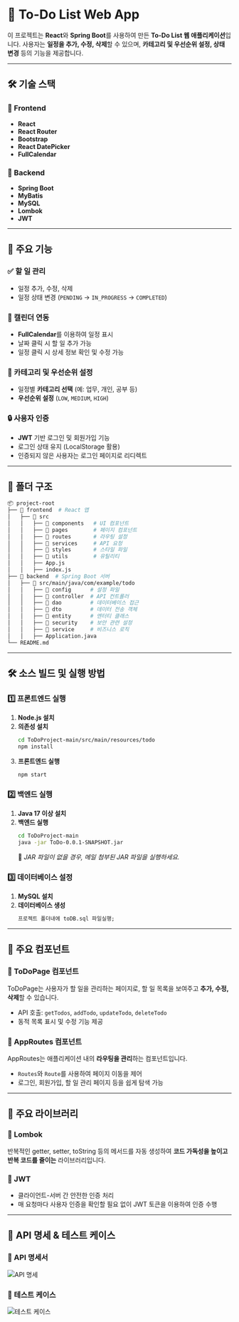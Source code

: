 # 📌 To-Do List Web App

이 프로젝트는 **React**와 **Spring Boot**를 사용하여 만든 **To-Do List 웹 애플리케이션**입니다. 사용자는 **일정을 추가, 수정, 삭제**할 수 있으며, **카테고리 및 우선순위 설정, 상태 변경** 등의 기능을 제공합니다.

---

## 🛠 기술 스택

### 📌 Frontend
- **React**
- **React Router**
- **Bootstrap**
- **React DatePicker**
- **FullCalendar**

### 📌 Backend
- **Spring Boot**
- **MyBatis**
- **MySQL**
- **Lombok**
- **JWT**

---

## 🚀 주요 기능

### ✅ 할 일 관리
- 일정 추가, 수정, 삭제
- 일정 상태 변경 (`PENDING` → `IN_PROGRESS` → `COMPLETED`)

### 📅 캘린더 연동
- **FullCalendar**를 이용하여 일정 표시
- 날짜 클릭 시 할 일 추가 가능
- 일정 클릭 시 상세 정보 확인 및 수정 가능

### 🔖 카테고리 및 우선순위 설정
- 일정별 **카테고리 선택** (예: 업무, 개인, 공부 등)
- **우선순위 설정** (`LOW`, `MEDIUM`, `HIGH`)

### 🔒 사용자 인증
- **JWT** 기반 로그인 및 회원가입 기능
- 로그인 상태 유지 (LocalStorage 활용)
- 인증되지 않은 사용자는 로그인 페이지로 리디렉트

---

## 📂 폴더 구조

```bash
📦 project-root
├── 📂 frontend  # React 앱
│   ├── 📂 src
│   │   ├── 📂 components   # UI 컴포넌트
│   │   ├── 📂 pages        # 페이지 컴포넌트
│   │   ├── 📂 routes       # 라우팅 설정
│   │   ├── 📂 services     # API 요청
│   │   ├── 📂 styles       # 스타일 파일
│   │   ├── 📂 utils        # 유틸리티
│   │   ├── App.js
│   │   ├── index.js
├── 📂 backend  # Spring Boot 서버
│   ├── 📂 src/main/java/com/example/todo
│   │   ├── 📂 config      # 설정 파일
│   │   ├── 📂 controller  # API 컨트롤러
│   │   ├── 📂 dao         # 데이터베이스 접근
│   │   ├── 📂 dto         # 데이터 전송 객체
│   │   ├── 📂 entity      # 엔터티 클래스
│   │   ├── 📂 security    # 보안 관련 설정
│   │   ├── 📂 service     # 비즈니스 로직
│   │   ├── Application.java
└── README.md
```

---

## 🛠 소스 빌드 및 실행 방법

### 1️⃣ 프론트엔드 실행

1. **Node.js 설치**
2. **의존성 설치**
   ```bash
   cd ToDoProject-main/src/main/resources/todo
   npm install
   ```
3. **프론트엔드 실행**
   ```bash
   npm start
   ```

### 2️⃣ 백엔드 실행

1. **Java 17 이상 설치**
2. **백엔드 실행**
   ```bash
   cd ToDoProject-main
   java -jar ToDo-0.0.1-SNAPSHOT.jar
   ```
   🔹 *JAR 파일이 없을 경우, 메일 첨부된 JAR 파일을 실행하세요.*

### 3️⃣ 데이터베이스 설정

1. **MySQL 설치**
2. **데이터베이스 생성**
   ```sql
   프로젝트 폴더내에 toDB.sql 파일실행;
   ```

---

## 📌 주요 컴포넌트

### 🔹 ToDoPage 컴포넌트
ToDoPage는 사용자가 할 일을 관리하는 페이지로, 할 일 목록을 보여주고 **추가, 수정, 삭제**할 수 있습니다.

- API 호출: `getTodos`, `addTodo`, `updateTodo`, `deleteTodo`
- 동적 목록 표시 및 수정 기능 제공

### 🔹 AppRoutes 컴포넌트
AppRoutes는 애플리케이션 내의 **라우팅을 관리**하는 컴포넌트입니다.

- `Routes`와 `Route`를 사용하여 페이지 이동을 제어
- 로그인, 회원가입, 할 일 관리 페이지 등을 쉽게 탐색 가능

---

## 📌 주요 라이브러리

### 🔹 Lombok
반복적인 getter, setter, toString 등의 메서드를 자동 생성하여 **코드 가독성을 높이고 반복 코드를 줄이는** 라이브러리입니다.

### 🔹 JWT
- 클라이언트-서버 간 안전한 인증 처리
- 매 요청마다 사용자 인증을 확인할 필요 없이 JWT 토큰을 이용하여 인증 수행

---

## 📌 API 명세 & 테스트 케이스

### 📌 API 명세서
![API 명세](https://github.com/user-attachments/assets/2309c0a6-c93e-4138-aef5-cc2d99f2c8f5)

### 📌 테스트 케이스

![테스트 케이스](https://github.com/user-attachments/assets/ce4ecb09-ae23-47ee-9383-b0640509226f)

